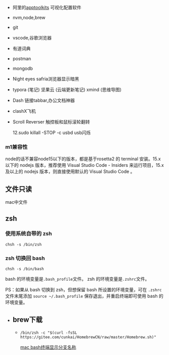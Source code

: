 - 阿里的[apptoolkits](https://github.com/apptools-lab/AppToolkit) 可视化配置软件
- nvm,node,brew
- git
- vscode,谷歌浏览器
- 有道词典
- postman
- mongodb
- Night eyes safria浏览器显示暗黑
- typora (笔记) 坚果云 (云端更新笔记) xmind (思维导图)
- Dash 链接tabbar,办公文档神器
- clashX飞机
- Scroll Reverser 触控板和鼠标滚轮翻转
  
  12.sudo killall -STOP -c usbd     usb闪烁
### m1兼容性

node的话不兼容node15以下的版本，都是基于rosetta2 的 terminal 安装。15.x 以下的 nodejs 版本，推荐使用 Visual Studio Code - Insiders 来运行项目，15.x 及以上的 nodejs 版本，则直接使用默认的 Visual Studio Code 。
## 文件只读

mac中文件
## zsh
### 使用系统自带的 zsh

```
chsh -s /bin/zsh
```
### zsh 切换回 bash

```
chsh -s /bin/bash
```

bash 的环境变量是`.bash_profile`文件。
zsh 的环境变量是`.zshrc`文件。

PS：如果从 bash 切换到 zsh，但想保留 bash 所设置的环境变量，可在 `.zshrc`文件末尾添加 `source ~/.bash_profile` 保存退出，并重启终端即可使用 bash 的环境变量。
- ## brew下载
	- ```
	  /bin/zsh -c "$(curl -fsSL https://gitee.com/cunkai/HomebrewCN/raw/master/Homebrew.sh)"
	  ```
	  
	  [mac bash终端显示分支名称](https://blog.csdn.net/qq_34497272/article/details/107437271)